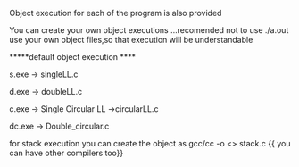  Object execution for each of the program is also provided 

 You can create your own object executions ...recomended not to use ./a.out
 use your own object files,so that execution will be understandable


 *****default object execution ****

 s.exe -> singleLL.c

 d.exe -> doubleLL.c

 c.exe -> Single Circular LL ->circularLL.c

 dc.exe -> Double_circular.c

 for stack execution you can create the object as
 gcc/cc  -o <<object name>> stack.c  {{ you can have other compilers too}}


